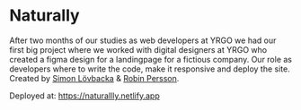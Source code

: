 # Naturally

After two months of our studies as web developers at YRGO we had our first big project where we worked with digital designers at YRGO who created a figma design for a landingpage for a fictious company. Our role as developers where to write the code, make it responsive and deploy the site.
Created by [Simon Lövbacka](https://github.com/lovbackan) & [Robin Persson](https://github.com/robinpn).

Deployed at: https://naturallly.netlify.app
